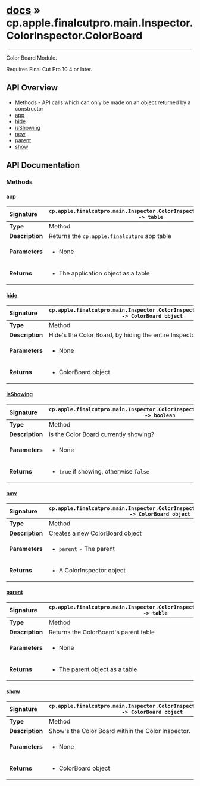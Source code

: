 # [docs](index.md) » cp.apple.finalcutpro.main.Inspector.ColorInspector.ColorBoard
---

Color Board Module.

Requires Final Cut Pro 10.4 or later.

## API Overview
* Methods - API calls which can only be made on an object returned by a constructor
 * [app](#app)
 * [hide](#hide)
 * [isShowing](#isshowing)
 * [new](#new)
 * [parent](#parent)
 * [show](#show)

## API Documentation

### Methods

#### [app](#app)
| <span style="float: left;">**Signature**</span> | <span style="float: left;">`cp.apple.finalcutpro.main.Inspector.ColorInspector.ColorBoard:app() -> table` </span>                                                          |
| -----------------------------------------------------|---------------------------------------------------------------------------------------------------------|
| **Type**                                             | Method                                                                                         |
| **Description**                                      | Returns the `cp.apple.finalcutpro` app table                                                                                         |
| **Parameters**                                       | <ul><li>None</li></ul> |
| **Returns**                                          | <ul><li>The application object as a table</li></ul>          |

#### [hide](#hide)
| <span style="float: left;">**Signature**</span> | <span style="float: left;">`cp.apple.finalcutpro.main.Inspector.ColorInspector.ColorBoard:hide() -> ColorBoard object` </span>                                                          |
| -----------------------------------------------------|---------------------------------------------------------------------------------------------------------|
| **Type**                                             | Method                                                                                         |
| **Description**                                      | Hide's the Color Board, by hiding the entire Inspector.                                                                                         |
| **Parameters**                                       | <ul><li>None</li></ul> |
| **Returns**                                          | <ul><li>ColorBoard object</li></ul>          |

#### [isShowing](#isshowing)
| <span style="float: left;">**Signature**</span> | <span style="float: left;">`cp.apple.finalcutpro.main.Inspector.ColorInspector.ColorBoard:isShowing() -> boolean` </span>                                                          |
| -----------------------------------------------------|---------------------------------------------------------------------------------------------------------|
| **Type**                                             | Method                                                                                         |
| **Description**                                      | Is the Color Board currently showing?                                                                                         |
| **Parameters**                                       | <ul><li>None</li></ul> |
| **Returns**                                          | <ul><li>`true` if showing, otherwise `false`</li></ul>          |

#### [new](#new)
| <span style="float: left;">**Signature**</span> | <span style="float: left;">`cp.apple.finalcutpro.main.Inspector.ColorInspector.ColorBoard:new(parent) -> ColorBoard object` </span>                                                          |
| -----------------------------------------------------|---------------------------------------------------------------------------------------------------------|
| **Type**                                             | Method                                                                                         |
| **Description**                                      | Creates a new ColorBoard object                                                                                         |
| **Parameters**                                       | <ul><li>`parent`		- The parent</li></ul> |
| **Returns**                                          | <ul><li>A ColorInspector object</li></ul>          |

#### [parent](#parent)
| <span style="float: left;">**Signature**</span> | <span style="float: left;">`cp.apple.finalcutpro.main.Inspector.ColorInspector.ColorBoard:parent() -> table` </span>                                                          |
| -----------------------------------------------------|---------------------------------------------------------------------------------------------------------|
| **Type**                                             | Method                                                                                         |
| **Description**                                      | Returns the ColorBoard's parent table                                                                                         |
| **Parameters**                                       | <ul><li>None</li></ul> |
| **Returns**                                          | <ul><li>The parent object as a table</li></ul>          |

#### [show](#show)
| <span style="float: left;">**Signature**</span> | <span style="float: left;">`cp.apple.finalcutpro.main.Inspector.ColorInspector.ColorBoard:show() -> ColorBoard object` </span>                                                          |
| -----------------------------------------------------|---------------------------------------------------------------------------------------------------------|
| **Type**                                             | Method                                                                                         |
| **Description**                                      | Show's the Color Board within the Color Inspector.                                                                                         |
| **Parameters**                                       | <ul><li>None</li></ul> |
| **Returns**                                          | <ul><li>ColorBoard object</li></ul>          |

